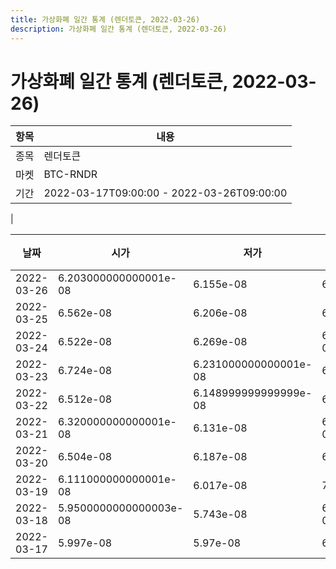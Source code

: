 ```yaml
---
title: 가상화폐 일간 통계 (렌더토큰, 2022-03-26)
description: 가상화폐 일간 통계 (렌더토큰, 2022-03-26)
---
```


가상화폐 일간 통계 (렌더토큰, 2022-03-26)
===

|항목|내용|
|--|--|
|종목|렌더토큰|
|마켓|BTC-RNDR|\i|종류|일 단위 캔들|
|기간|2022-03-17T09:00:00 - 2022-03-26T09:00:00
|

|날짜|시가|저가|고가|종가|비고|
|--|--|--|--|--|--|
|2022-03-26|6.203000000000001e-08|6.155e-08|6.206e-08|6.155e-08|    |
|2022-03-25|6.562e-08|6.206e-08|6.884e-08|6.207e-08|    |
|2022-03-24|6.522e-08|6.269e-08|6.999999999999999e-08|6.286000000000001e-08|    |
|2022-03-23|6.724e-08|6.231000000000001e-08|6.724e-08|6.537000000000001e-08|    |
|2022-03-22|6.512e-08|6.148999999999999e-08|6.755e-08|6.724e-08|    |
|2022-03-21|6.320000000000001e-08|6.131e-08|6.559999999999999e-08|6.559999999999999e-08|    |
|2022-03-20|6.504e-08|6.187e-08|6.849e-08|6.319e-08|    |
|2022-03-19|6.111000000000001e-08|6.017e-08|7.466e-08|6.345e-08|    |
|2022-03-18|5.9500000000000003e-08|5.743e-08|6.111000000000001e-08|6.111000000000001e-08|    |
|2022-03-17|5.997e-08|5.97e-08|6.139e-08|5.97e-08|    |
